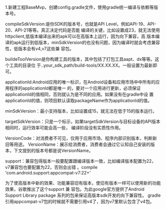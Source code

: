 1.新建工程BaseMvp，创建config.gradle文件，使用gradle统一编译与依赖等版本号。

compileSdkVersion:是你SDK的版本号，也就是API Level，例如API-19、API-20、API-21等等。真正决定代码是否能
编译的关键，比如设置成23，就无法使用httpclient,低版本编译出来的apk可以在高版本上运行，因为向下兼容，高
版本编译的apk运行到低版本，minSdkVersion的也没有问题，因为编译时就会考虑兼容性，低版本会有v4,v7这些兼
容包。

buildeToolVersion是你构建工具的版本，其中包括了打包工具aapt、dx等等。这个工具的目录位
于..your_sdk_path/build-tools/XX.XX.XX。一般设置为最新即可。

applicationId:Android应用的唯一标识，在Android设备和应用市场中中所有的应用程序的applicationId都是唯一
的，要对一个应用进行更新，必须保证applicationId的值相同，否则就认为是不同的应用。如果没有在gradle中设
置applicationId的值，则项目默认读取packageName作为applicationId的值。

minSdkVersion：最小支持版本，比如设置成15，就无法在低于15的版本运行。

targetSdkVersion：只是一个标示，如果targetSdkVersion与目标设备的API版本相同时，运行效率可能会高一些，
编译阶段没有实质性作用。

VersionCode：对消费者不可见，仅用于应用市场、程序内部识别版本，判断新旧等用途。
VersionName：展示给消费者，消费者会通过它认知自己安装的版本，下文提到的版本号都是说VersionName。

support：兼容包得版本一般要配置跟编译版本一致，比如编译版本配置为22，v7兼容包也要配置为22，否则会出错
。compile 'com.android.support:appcompat-v7:22+'

为了使高版本中新的效果、功能兼容旧有版本，使旧有版本一样可以使用新的功能效果，谷歌推出了这个support 兼
容包。为此google官方提供了Android Support Library package 系列的包来保证高版本sdk开发的向下兼容性。
gradle引用appcompat-v7包的时候就不需要引用v4了，因为v7里默认包含了v4包。




